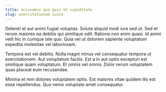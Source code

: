 ```yaml
---
title: accusamus quo quis et cupiditate
slug: exercitationem iusto
---
```


Deleniti et aut animi fugiat voluptas. Soluta aliquid modi iure sed ut. Sed et rerum maiores ea debitis qui similique odit. Ratione non enim quasi. Id animi velit hic in cumque iste quo. Quia vel ut dolorem sapiente voluptatum expedita molestiae vel laboriosam.

Tempora est vel debitis. Nulla magni minus vel consequatur tempora ut exercitationem. Aut voluptatum facilis. Est a in aut optio excepturi est similique quam voluptatum. Et omnis vel omnis. Dolor rerum voluptatem quas placeat eum recusandae.

Minima et rem dolores voluptatem optio. Est maiores vitae quidem illo est esse repellendus. Quo nemo voluptate amet consequatur.
